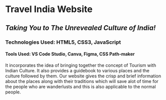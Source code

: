 <h1><b>Travel India Website</b></h1>
<h2><em>Taking You to The Unrevealed Culture of India!</em></h2>


<h3>Technologies Used: HTML5, CSS3, JavaScript</h3>
<h4>Tools Used: VS Code Studio, Canva, Figma, CSS Path-maker</h4>
<p>It incorporates the idea of bringing together the concept of Tourism with Indian Culture. It also provides a guidebook to various places and the culture followed by them. Our website gives the crisp and brief information about the places along with their traditions which will save alot of time for the people who are wanderlusts and this is also applicable to the normal people.</p>
